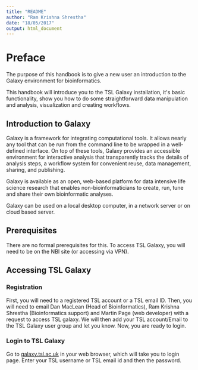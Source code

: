 ```yaml
---
title: "README"
author: "Ram Krishna Shrestha"
date: "18/05/2017"
output: html_document
---
```



# Preface

The purpose of this handbook is to give a new user an introduction to the Galaxy environment for bioinformatics.

This handbook will introduce you to the TSL Galaxy installation, it's basic functionality, show you how to do some straightforward data manipulation and analysis, visualization and creating workflows.

## Introduction to Galaxy

Galaxy is a framework for integrating computational tools. It allows nearly any tool that can be run from the command line to be wrapped in a well-defined interface. On top of these tools, Galaxy provides an accessible environment for interactive analysis that transparently tracks the details of analysis steps, a workflow system for convenient reuse, data management, sharing, and publishing.

Galaxy is available as an open, web-based platform for data intensive life science research that enables non-bioinformaticians to create, run, tune and share their own bioinformatic analyses.

Galaxy can be used on a local desktop computer, in a network server or on cloud based server.

## Prerequisites

There are no formal prerequisites for this. To access TSL Galaxy, you will need to be on the NBI site (or accessing via VPN).

## Accessing TSL Galaxy

### Registration
  
  First, you will need to a registered TSL account or a TSL email ID. Then, you will need to email Dan MacLean (Head of Bioinformatics), Ram Krishna Shrestha (Bioinformatics support) and Martin Page (web developer) with a request to access TSL galaxy. We will then add your TSL account/Email to the TSL Galaxy user group and let you know. Now, you are ready to login.
  
### Login to TSL Galaxy

  Go to [galaxy.tsl.ac.uk](galaxy.tsl.ac.uk) in your web browser, which will take you to login page. Enter your TSL username or TSL email id and then the password.

